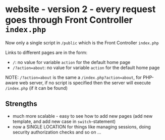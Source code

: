 # website - version 2 - every request goes through Front Controller `index.php`

Now only a single script in `/public` which is the Front Controller `index.php`

Links to different pages are in the form:
- `/`: no value for variable `action` for the default home page
- `/?action=about`: no value for variable `action` for the default home page

NOTE: `/?action=about` is the same a `/index.php?action=about`, for PHP-aware web server, if no script is specified then the server will execute `/index.php` (if it can be found)

## Strengths

- much more scalable - easy to see how to add new pages (add new template, and add new case in `switch`-statement)
- now a SINGLE LOCATION for things like managing sessions, doing security authorization checks and so on ...

